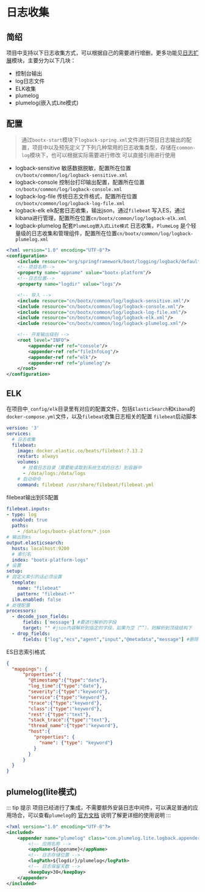 # 日志收集
## 简绍
项目中支持以下日志收集方式，可以根据自己的需要进行增删，更多功能见[日志扩展](/platform/server/common/日志扩展.md)模块，主要分为以下几块：
- 控制台输出
- log日志文件
- ELK收集
- plumelog
- plumelog(嵌入式Lite模式)
## 配置
> 通过`bootx-start`模块下`logback-spring.xml`文件进行项目日志输出的配置，项目中以及预先定义了下列几种常用的日志收集类型，存储在`common-log`模块下，也可以根据实际需要进行修改
> 可以直接引用进行使用
- logback-sensitive   敏感数据脱敏，配置所在位置`cn/bootx/common/log/logback-sensitive.xml`
- logback-console  控制台打印输出配置，配置所在位置`cn/bootx/common/log/logback-console.xml`
- logback-log-file  传统日志文件格式，配置所在位置`cn/bootx/common/log/logback-log-file.xml`
- logback-elk  elk配套日志收集，输出json，通过`filebeat` 写入ES，通过kibana进行管理，配置所在位置`cn/bootx/common/log/logback-elk.xml`
- logback-plumelog  配套`PlumeLog嵌入式Lite模式` 日志收集，`PlumeLog` 是个轻量级的日志收集和管理组件，配置所在位置`cn/bootx/common/log/logback-plumelog.xml`
```xml
<?xml version="1.0" encoding="UTF-8"?>
<configuration>
    <include resource="org/springframework/boot/logging/logback/defaults.xml"/>
    <!--项目名称-->
    <property name="appname" value="bootx-platform"/>
    <!--日志位置-->
    <property name="logdir" value="logs"/>

    <!-- 导入 -->
    <include resource="cn/bootx/common/log/logback-sensitive.xml"/>
    <include resource="cn/bootx/common/log/logback-console.xml"/>
    <include resource="cn/bootx/common/log/logback-log-file.xml"/>
    <include resource="cn/bootx/common/log/logback-elk.xml"/>
    <include resource="cn/bootx/common/log/logback-plumelog.xml"/>

    <!-- 开发输出级别 -->
    <root level="INFO">
        <appender-ref ref="console"/>
        <appender-ref ref="fileInfoLog"/>
        <appender-ref ref="elk"/>
        <appender-ref ref="plumelog"/>
    </root>
</configuration>
```

## ELK
在项目中`_config/elk`目录里有对应的配置文件，包括`ElasticSearch`和`Kibana`的 `docker-compose.yml`文件，以及`filebeat`收集日志相关的配置
`filebeat`启动脚本
```yaml
version: '3'
services:
  # 日志收集
  filebeat:
    image: docker.elastic.co/beats/filebeat:7.13.2
    restart: always
    volumes:
      # 挂载日志目录（需要能读取到系统生成的日志）到容器中
      - /data/logs:/data/logs
    # 启动命令
    command: filebeat /usr/share/filebeat/filebeat.yml
```

filebeat输出到ES配置
```yaml
filebeat.inputs:
- type: log
  enabled: true
  paths:
    - /data/logs/bootx-platform/*.json
# 输出到es
output.elasticsearch:
  hosts: localhost:9200
  # 索引名
  index: "bootx-platform-logs"
# 设置
setup:
# 自定义索引的话必须设置
  template:
    name: "filebeat"
    pattern: "filebeat-*"
  ilm.enabled: false
# 处理配置
processors:
  - decode_json_fields:
      fields: ['message'] #要进行解析的字段
      target: "" #json内容解析到指定的字段，如果为空（“”），则解析到顶级结构下
  - drop_fields:
      fields: ["log","ecs","agent","input","@metadata","message"] #删除无用的字段
```

ES日志索引格式
```json
{
  "mappings": {
      "properties":{
        "@timestamp":{"type":"date"},
        "log_time":{"type":"date"},
        "severity":{"type":"keyword"},
        "service":{"type":"keyword"},
        "trace":{"type":"keyword"},
        "class":{"type":"keyword"},
        "rest":{"type":"text"},
        "stack_trace":{"type":"text"},
        "thread_name":{"type":"keyword"},
        "host":{
          "properties": {
            "name": {"type": "keyword"}
          }
        }
      }
  }
}
```
## plumelog(lite模式)
::: tip 提示
项目已经进行了集成，不需要额外安装日志中间件，可以满足普通的应用场合，可以查看`plumelog`的 [官方文档](https://gitee.com/plumeorg/plumelog/blob/master/FASTSTART.md) 说明了解更详细的使用说明
:::
```xml
<?xml version="1.0" encoding="UTF-8"?>
<included>
    <appender name="plumelog" class="com.plumelog.lite.logback.appender.LiteAppender">
        <!-- 应用名称 -->
        <appName>${appname}</appName>
        <!-- 日志存储位置 -->
        <logPath>${logdir}/plumelog</logPath>
        <!-- 日志保留天数 -->
        <keepDay>30</keepDay>
    </appender>
</included>
```

